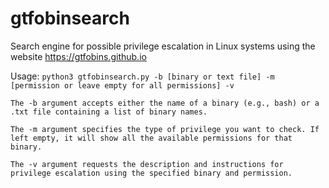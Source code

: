 # gtfobinsearch
Search engine for possible privilege escalation in Linux systems using the website https://gtfobins.github.io

Usage:
`python3 gtfobinsearch.py -b [binary or text file] -m [permission or leave empty for all permissions] -v`

    The -b argument accepts either the name of a binary (e.g., bash) or a .txt file containing a list of binary names.

    The -m argument specifies the type of privilege you want to check. If left empty, it will show all the available permissions for that binary.

    The -v argument requests the description and instructions for privilege escalation using the specified binary and permission.
